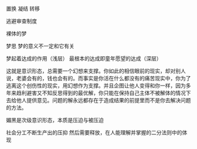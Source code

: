 置换 凝结 转移 

逃避审查制度

裸体的梦



梦思 梦的意义不一定和它有关

梦起着达成的作用（浅层） 最根本的达成即童年愿望的达成（深层）





这就是意识形态，总需要一个幻想来支撑。你如此的相信眼前的现实，却对别人说，老婆会有的，钱也会有的。而事实是你活在什么都没有的痛苦现实中，你为了逃离这个创伤性的现实，用幻想作为支撑。并且企图让他人变得和你一样，因为多年来趋利避害又不知反思得到的最优解，你只能在保持自己主体不被解体的情况下去给他人提供意见。问题的解永远都存在于造成结果的前提里而不是你去解决问题的方法。



媚黑是次级意识形态，本质是压迫与被压迫

社会分工不断生产出的压抑 然后需要释放，在人能理解并掌握的二分法则中的体现















